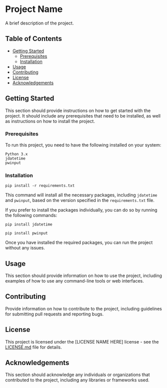# Project Name

A brief description of the project.

## Table of Contents

- [Getting Started](#getting-started)
  - [Prerequisites](#prerequisites)
  - [Installation](#installation)
- [Usage](#usage)
- [Contributing](#contributing)
- [License](#license)
- [Acknowledgements](#acknowledgements)

## Getting Started

This section should provide instructions on how to get started with the project. It should include any prerequisites that need to be installed, as well as instructions on how to install the project.

### Prerequisites

To run this project, you need to have the following installed on your system:

    Python 3.x
    jdatetime
    pwinput

### Installation

    pip install -r requirements.txt

This command will install all the necessary packages, including `jdatetime` and `pwinput`, based on the version specified in the `requirements.txt` file.

If you prefer to install the packages individually, you can do so by running the following commands:

    pip install jdatetime
    
    pip install pwinput

Once you have installed the required packages, you can run the project without any issues.

## Usage

This section should provide information on how to use the project, including examples of how to use any command-line tools or web interfaces.

## Contributing

Provide information on how to contribute to the project, including guidelines for submitting pull requests and reporting bugs.

## License

This project is licensed under the [LICENSE NAME HERE] license - see the [LICENSE.md](LICENSE.md) file for details.

## Acknowledgements

This section should acknowledge any individuals or organizations that contributed to the project, including any libraries or frameworks used.
